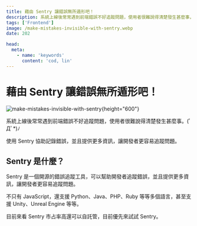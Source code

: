 ```yaml
---
title: 藉由 Sentry 讓錯誤無所遁形吧！
description: 系統上線後常常遇到前端錯誤不好追蹤問題，使用者很難說得清楚發生甚麼事，Sentry 可以協助記錄錯誤，並且提供更多資訊，讓開發者更容易追蹤問題。
tags: ['Frontend']
image: /make-mistakes-invisible-with-sentry.webp
date: 202

head:
  meta:
    - name: 'keywords'
      content: 'cod, lin'
---
```


# 藉由 Sentry 讓錯誤無所遁形吧！

![make-mistakes-invisible-with-sentry](/make-mistakes-invisible-with-sentry.webp){height="600"}

系統上線後常常遇到前端錯誤不好追蹤問題，使用者很難說得清楚發生甚麼事。(ﾟДﾟ*)ﾉ

使用 Sentry 協助記錄錯誤，並且提供更多資訊，讓開發者更容易追蹤問題。

## Sentry 是什麼？

Sentry 是一個開源的錯誤追蹤工具，可以幫助開發者追蹤錯誤，並且提供更多資訊，讓開發者更容易追蹤問題。

不只有 JavaScript，還支援 Python、Java、PHP、Ruby 等等多個語言，甚至支援 Unity、Unreal Engine 等等。

目前來看 Sentry 市占率高還可以自託管，目前優先來試試 Sentry。
